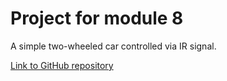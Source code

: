 # Project for module 8
A simple two-wheeled car controlled via IR signal.

[Link to GitHub repository](https://github.com/CaptainUltra/IR-Car-1)